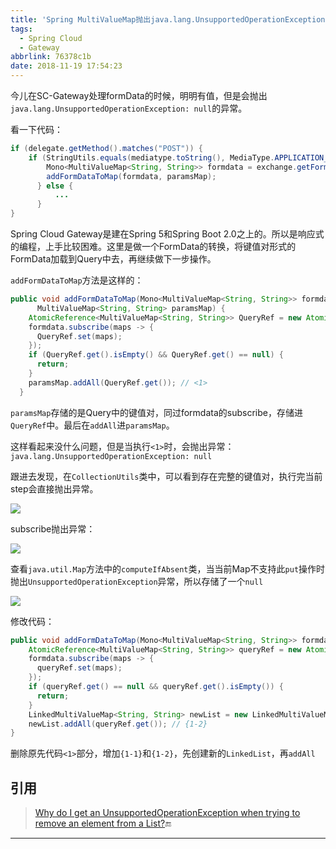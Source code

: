 ```yaml
---
title: 'Spring MultiValueMap抛出java.lang.UnsupportedOperationException: null异常'
tags:
  - Spring Cloud
  - Gateway
abbrlink: 76378c1b
date: 2018-11-19 17:54:23
---
```


今儿在SC-Gateway处理formData的时候，明明有值，但是会抛出`java.lang.UnsupportedOperationException: null`的异常。

看一下代码：

```java
if (delegate.getMethod().matches("POST")) {
	if (StringUtils.equals(mediatype.toString(), MediaType.APPLICATION_FORM_URLENCODED_VALUE)) {
        Mono<MultiValueMap<String, String>> formdata = exchange.getFormData();
        addFormDataToMap(formdata, paramsMap);
      } else {
          ...
      }
}
```

Spring Cloud Gateway是建在Spring 5和Spring Boot 2.0之上的。所以是响应式的编程，上手比较困难。这里是做一个FormData的转换，将键值对形式的FormData加载到Query中去，再继续做下一步操作。

`addFormDataToMap`方法是这样的：

```java
public void addFormDataToMap(Mono<MultiValueMap<String, String>> formdata,
      MultiValueMap<String, String> paramsMap) {
    AtomicReference<MultiValueMap<String, String>> QueryRef = new AtomicReference<>();
    formdata.subscribe(maps -> {
      QueryRef.set(maps);
    });
    if (QueryRef.get().isEmpty() && QueryRef.get() == null) {
      return;
    }
    paramsMap.addAll(QueryRef.get()); // <1>
  }
```

`paramsMap`存储的是Query中的键值对，同过formdata的subscribe，存储进`QueryRef`中。最后在`addAll`进`paramsMap`。

这样看起来没什么问题，但是当执行`<1>`时，会抛出异常：`java.lang.UnsupportedOperationException: null`

跟进去发现，在`CollectionUtils`类中，可以看到存在完整的键值对，执行完当前step会直接抛出异常。

![](https://gsealy-1257917518.cos.ap-beijing.myqcloud.com/gsealy.github.io/spring/gateway-exception-1.jpg)

subscribe抛出异常：

![](https://gsealy-1257917518.cos.ap-beijing.myqcloud.com/gsealy.github.io/spring/gateway-exception-2.jpg)

查看`java.util.Map`方法中的`computeIfAbsent`类，当当前Map不支持此`put`操作时抛出`UnsupportedOperationException`异常，所以存储了一个`null`

![](https://gsealy-1257917518.cos.ap-beijing.myqcloud.com/gsealy.github.io/spring/gateway-exception-2.jpg)

修改代码：

```java
public void addFormDataToMap(Mono<MultiValueMap<String, String>> formdata, MultiValueMap<String, String> paramsMap) {
	AtomicReference<MultiValueMap<String, String>> queryRef = new AtomicReference<>();
    formdata.subscribe(maps -> {
      queryRef.set(maps);
    });
    if (queryRef.get() == null && queryRef.get().isEmpty()) {
      return;
    }
    LinkedMultiValueMap<String, String> newList = new LinkedMultiValueMap<>(paramsMap); // {1-1}
    newList.addAll(queryRef.get()); // {1-2}
}
```

删除原先代码`<1>`部分，增加`{1-1}`和`{1-2}`，先创建新的`LinkedList`，再`addAll`

## 引用

>
> [Why do I get an UnsupportedOperationException when trying to remove an element from a List?](https://stackoverflow.com/a/2965762)🔚

------

